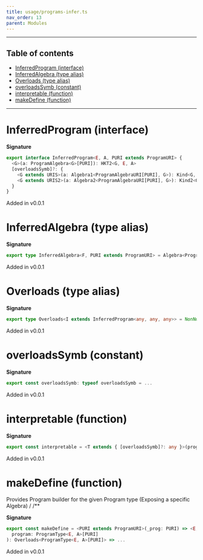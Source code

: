```yaml
---
title: usage/programs-infer.ts
nav_order: 13
parent: Modules
---
```


---

<h2 class="text-delta">Table of contents</h2>

- [InferredProgram (interface)](#inferredprogram-interface)
- [InferredAlgebra (type alias)](#inferredalgebra-type-alias)
- [Overloads (type alias)](#overloads-type-alias)
- [overloadsSymb (constant)](#overloadssymb-constant)
- [interpretable (function)](#interpretable-function)
- [makeDefine (function)](#makedefine-function)

---

# InferredProgram (interface)

**Signature**

```ts
export interface InferredProgram<E, A, PURI extends ProgramURI> {
  <G>(a: ProgramAlgebra<G>[PURI]): HKT2<G, E, A>
  [overloadsSymb]?: {
    <G extends URIS>(a: Algebra1<ProgramAlgebraURI[PURI], G>): Kind<G, A>
    <G extends URIS2>(a: Algebra2<ProgramAlgebraURI[PURI], G>): Kind2<G, E, A>
  }
}
```

Added in v0.0.1

# InferredAlgebra (type alias)

**Signature**

```ts
export type InferredAlgebra<F, PURI extends ProgramURI> = Algebra<ProgramAlgebraURI[PURI], F>
```

Added in v0.0.1

# Overloads (type alias)

**Signature**

```ts
export type Overloads<I extends InferredProgram<any, any, any>> = NonNullable<I[typeof overloadsSymb]>
```

Added in v0.0.1

# overloadsSymb (constant)

**Signature**

```ts
export const overloadsSymb: typeof overloadsSymb = ...
```

Added in v0.0.1

# interpretable (function)

**Signature**

```ts
export const interpretable = <T extends { [overloadsSymb]?: any }>(program: T): NonNullable<T[typeof overloadsSymb]> => ...
```

Added in v0.0.1

# makeDefine (function)

Provides Program builder for the given Program type (Exposing a specific Algebra)
/
/\*\*

**Signature**

```ts
export const makeDefine = <PURI extends ProgramURI>(_prog: PURI) => <E, A>(
  program: ProgramType<E, A>[PURI]
): Overloads<ProgramType<E, A>[PURI]> => ...
```

Added in v0.0.1
